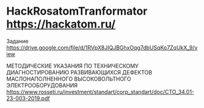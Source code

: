 # HackRosatomTranformator https://hackatom.ru/

Задание 
https://drive.google.com/file/d/1RVpX8JIQJBGhxOqg7dbUSqKo7ZqUkX_9/view


МЕТОДИЧЕСКИЕ УКАЗАНИЯ ПО ТЕХНИЧЕСКОМУ ДИАГНОСТИРОВАНИЮ РАЗВИВАЮЩИХСЯ ДЕФЕКТОВ МАСЛОНАПОЛНЕННОГО ВЫСОКОВОЛЬТНОГО ЭЛЕКТРООБОРУДОВАНИЯ
https://www.rosseti.ru/investment/standart/corp_standart/doc/CTO_34.01-23-003-2019.pdf
